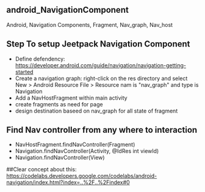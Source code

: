## android_NavigationComponent
Android, Navigation Components, Fragment, Nav_graph, Nav_host

## Step To setup Jeetpack Navigation Component
 - Define defendency: https://developer.android.com/guide/navigation/navigation-getting-started
 - Create a navigation graph: right-click on the res directory and select New > Android Resource File > Resource nam is "nav_graph" and type is Navigation
 - Add a NavHostFragment within main activity
 - create fragments as need for page
 - design destination baseed on nav_graph for all state of fragment

## Find Nav controller from any where to interaction 

  - NavHostFragment.findNavController(Fragment)
  - Navigation.findNavController(Activity, @IdRes int viewId)
  - Navigation.findNavController(View)



##Clear concept about this:
https://codelabs.developers.google.com/codelabs/android-navigation/index.html?index=..%2F..%2Findex#0

